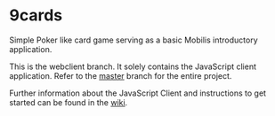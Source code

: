 # 9cards

Simple Poker like card game serving as a basic Mobilis introductory application.

This is the webclient branch. It solely contains the JavaScript client application. Refer to the [master](https://github.com/mobilis/9cards/tree/master) branch for the entire project.

Further information about the JavaScript Client and instructions to get started can be found in the [wiki](https://github.com/mobilis/9cards/wiki/JavaScript-Client).
